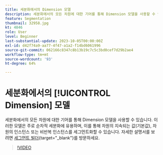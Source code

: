 ```yaml
---
title: 세분화에서의 Dimension 모델
description: 세분화에서의 모든 차원에 대한 기어를 통해 Dimension 모델을 사용할 수 있습니다. 이 모델은 주로 순차적 세분화에 유용하며, 이를 통해 차원의 지속되는 값(기본값), 차원의 인스턴스 또는 비반복 인스턴스를 세그먼트화할 수 있습니다.
feature: Segmentation
thumbnail: 32958.jpg
kt: 4846
role: User
level: Beginner
last-substantial-update: 2023-10-05T00:00:00Z
exl-id: d42f74a9-aa77-4f47-a1a2-f14bd6061996
source-git-commit: 062166c8347c8b13b19c7c5c3bd0cef7d29b2ae4
workflow-type: tm+mt
source-wordcount: '93'
ht-degree: 64%

---
```


# 세분화에서의 [!UICONTROL Dimension] 모델

세분화에서의 모든 차원에 대한 기어를 통해 Dimension 모델을 사용할 수 있습니다. 이러한 모델은 주로 순차적 세분화에 유용하며, 이를 통해 차원의 지속되는 값(기본값), 차원의 인스턴스 또는 비반복 인스턴스를 세그먼트화할 수 있습니다. 자세한 설명서를 보려면 [세그먼트 빌더](https://experienceleague.adobe.com/docs/analytics/components/segmentation/segmentation-workflow/seg-build.html?lang=ko){target="_blank"}를 방문하세요.

>[!VIDEO](https://video.tv.adobe.com/v/32958/?quality=12&learn=on)

